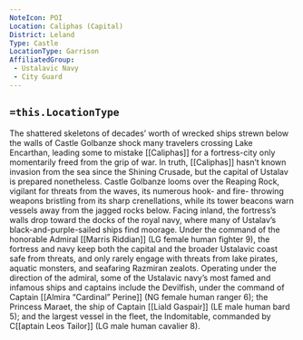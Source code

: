 ```yaml
---
NoteIcon: POI
Location: Caliphas (Capital) 
District: Leland
Type: Castle 
LocationType: Garrison 
AffiliatedGroup:
 - Ustalavic Navy
 - City Guard
---
```


## `=this.LocationType`
The shattered skeletons of decades’ worth of wrecked ships strewn below the walls of Castle Golbanze shock many travelers crossing Lake Encarthan, leading some to mistake [[Caliphas]] for a fortress-city only momentarily freed from the grip of war. In truth, [[Caliphas]] hasn’t known invasion from the sea since the Shining Crusade, but the capital of Ustalav is prepared nonetheless. Castle Golbanze looms over the Reaping Rock, vigilant for threats from the waves, its numerous hook- and fire- throwing weapons bristling from its sharp crenellations, while its tower beacons warn vessels away from the jagged rocks below. Facing inland, the fortress’s walls drop toward the docks of the royal navy, where many of Ustalav’s black-and-purple-sailed ships find moorage. Under the command of the honorable Admiral [[Marris Riddian]] (LG female human fighter 9), the fortress and navy keep both the capital and the broader Ustalavic coast safe from threats, and only rarely engage with threats from lake pirates, aquatic monsters, and seafaring Razmiran zealots. Operating under the direction of the admiral, some of the Ustalavic navy’s most famed and infamous ships and captains include the Devilfish, under the command of Captain [[Almira “Cardinal” Perine]] (NG female human ranger 6); the Princess Maraet, the ship of Captain [[Liald Gaspair]] (LE male human bard 5); and the largest vessel in the fleet, the Indomitable, commanded by C[[aptain Leos Tailor]] (LG male human cavalier 8).